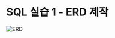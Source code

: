 # SQL 실습 1 - ERD 제작
![ERD](https://github.com/user-attachments/assets/6263f88d-2f05-4f4e-a4cf-ad459618fda8)
